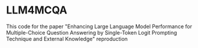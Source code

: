 # LLM4MCQA
This code for the paper "Enhancing Large Language Model Performance for Multiple-Choice Question Answering by Single-Token Logit Prompting Technique and External Knowledge" reproduction
